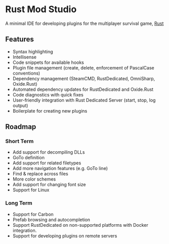 # Rust Mod Studio
A minimal IDE for developing plugins for the multiplayer survival game, [Rust](https://rust.facepunch.com/)

## Features
- Syntax highlighting
- Intellisense
- Code snippets for available hooks
- Plugin file management (create, delete, enforcement of PascalCase conventions)
- Dependency management (SteamCMD, RustDedicated, OmniSharp, Oxide.Rust)
- Automated dependency updates for RustDedicated and Oxide.Rust
- Code diagnostics with quick fixes
- User-friendly integration with Rust Dedicated Server (start, stop, log output)
- Boilerplate for creating new plugins

## Roadmap
### Short Term
- Add support for decompiling DLLs
- GoTo definition
- Add support for related filetypes
- Add more navigation features (e.g. GoTo line)
- Find & replace across files
- More color schemes
- Add support for changing font size
- Support for Linux
### Long Term
- Support for Carbon
- Prefab browsing and autocompletion
- Support RustDedicated on non-supported platforms with Docker integration.
- Support for developing plugins on remote servers
